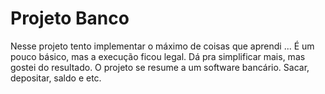 # Projeto Banco
 
Nesse projeto tento implementar o máximo de coisas que aprendi ... É um pouco básico, mas a execução ficou legal. Dá pra simplificar mais, mas gostei do resultado. O projeto se resume a um software bancário. Sacar, depositar, saldo e etc.